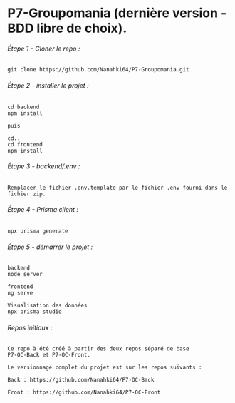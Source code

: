 # P7-Groupomania (dernière version - BDD libre de choix).

###### Étape 1 - Cloner le repo :
```
git clone https://github.com/Nanahki64/P7-Groupomania.git
```

###### Étape 2 - installer le projet :

```
cd backend
npm install

puis

cd..
cd frontend
npm install
```

###### Étape 3 - backend/.env :

```
Remplacer le fichier .env.template par le fichier .env fourni dans le fichier zip.
```

###### Étape 4 - Prisma client :

```
npx prisma generate
```

###### Étape 5 - démarrer le projet :

```
backend
node server

frontend
ng serve

Visualisation des données
npx prisma studio
```

###### Repos initiaux :

```
Ce repo à été créé à partir des deux repos séparé de base
P7-OC-Back et P7-OC-Front.

Le versionnage complet du projet est sur les repos suivants :

Back : https://github.com/Nanahki64/P7-OC-Back

Front : https://github.com/Nanahki64/P7-OC-Front
```